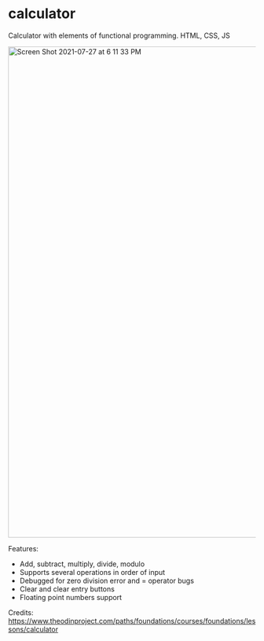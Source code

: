 # calculator
Calculator with elements of functional programming. HTML, CSS, JS

<img width="999" alt="Screen Shot 2021-07-27 at 6 11 33 PM" src="https://user-images.githubusercontent.com/71617542/127247637-55fc11a0-cd53-42b3-843f-c148d305df4f.png">

Features: 
- Add, subtract, multiply, divide, modulo 
- Supports several operations in order of input 
- Debugged for zero division error and = operator bugs 
- Clear and clear entry buttons 
- Floating point numbers support 

Credits: 
https://www.theodinproject.com/paths/foundations/courses/foundations/lessons/calculator
